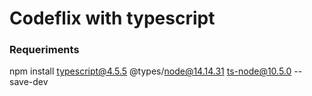 # Codeflix with typescript

### Requeriments

npm install typescript@4.5.5 @types/node@14.14.31 ts-node@10.5.0 --save-dev
